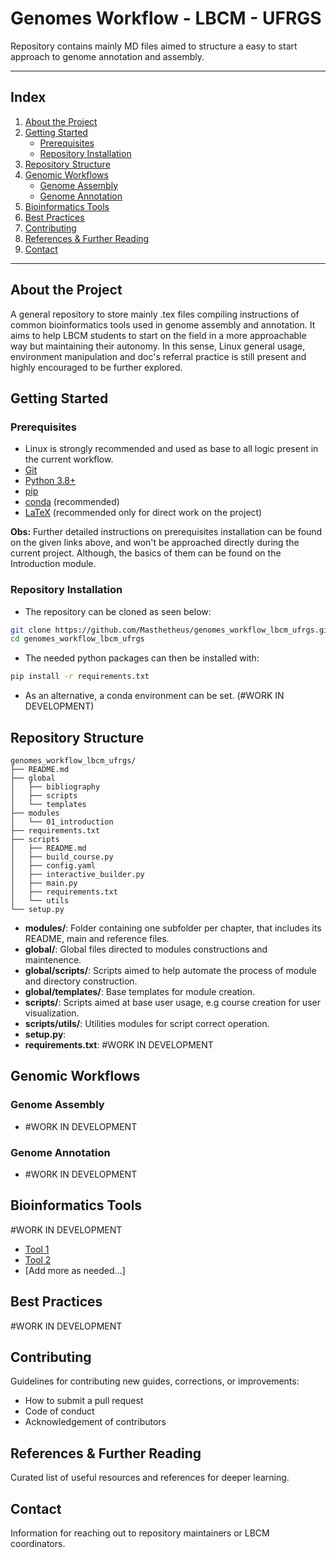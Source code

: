 # Genomes Workflow - LBCM - UFRGS

Repository contains mainly MD files aimed to structure a easy to start approach to genome annotation and assembly.

---

## Index

1. [About the Project](#about-the-project)
2. [Getting Started](#getting-started)
    - [Prerequisites](#prerequisites)
    - [Repository Installation](#repository_installation)
3. [Repository Structure](#repository-structure)
4. [Genomic Workflows](#genomic-workflows)
    - [Genome Assembly](#genome-assembly)
    - [Genome Annotation](#genome-annotation)
5. [Bioinformatics Tools](#bioinformatics-tools)
6. [Best Practices](#best-practices)
7. [Contributing](#contributing)
8. [References & Further Reading](#references--further-reading)
9. [Contact](#contact)

---

## About the Project

A general repository to store mainly .tex files compiling instructions of common bioinformatics tools used in genome assembly and annotation. It aims to help LBCM students to start on the field in a more approachable way but maintaining their autonomy. In this sense, Linux general usage, environment manipulation and doc's referral practice is still present and highly encouraged to be further explored.

## Getting Started

### Prerequisites

- Linux is strongly recommended and used as base to all logic present in the current workflow.
- [Git](https://git-scm.com/)
- [Python 3.8+](https://www.python.org/)
- [pip](https://github.com/pypa/pip)
- [conda](https://docs.conda.io/en/latest/) (recommended)
- [LaTeX](https://www.latex-project.org/get/) (recommended only for direct work on the project)

**Obs:** Further detailed instructions on prerequisites installation can be found on the given links above, and won't be approached directly during the current project. Although, the basics of them can be found on the Introduction module.

### Repository Installation

- The repository can be cloned as seen below:
```bash
git clone https://github.com/Masthetheus/genomes_workflow_lbcm_ufrgs.git
cd genomes_workflow_lbcm_ufrgs
```
- The needed python packages can then be installed with:
```bash
pip install -r requirements.txt
```
- As an alternative, a conda environment can be set. (#WORK IN DEVELOPMENT)

## Repository Structure

```
genomes_workflow_lbcm_ufrgs/
├── README.md
├── global
│   ├── bibliography
│   ├── scripts
│   └── templates
├── modules
│   └── 01_introduction
├── requirements.txt
├── scripts
│   ├── README.md
│   ├── build_course.py
│   ├── config.yaml
│   ├── interactive_builder.py
│   ├── main.py
│   ├── requirements.txt
│   └── utils
└── setup.py
```
- **modules/**: Folder containing one subfolder per chapter, that includes its README, main and reference files.
- **global/**: Global files directed to modules constructions and maintenence.
- **global/scripts/**: Scripts aimed to help automate the process of module and directory construction.
- **global/templates/**: Base templates for module creation.
- **scripts/**:  Scripts aimed at base user usage, e.g course creation for user visualization.
- **scripts/utils/**: Utilities modules for script correct operation.
- **setup.py**:
- **requirements.txt**: #WORK IN DEVELOPMENT

## Genomic Workflows

### Genome Assembly

- #WORK IN DEVELOPMENT

### Genome Annotation

- #WORK IN DEVELOPMENT

## Bioinformatics Tools

#WORK IN DEVELOPMENT
- [Tool 1](./tools/tool1.md)
- [Tool 2](./tools/tool2.md)
- [Add more as needed...]

## Best Practices

#WORK IN DEVELOPMENT

## Contributing

Guidelines for contributing new guides, corrections, or improvements:
- How to submit a pull request
- Code of conduct
- Acknowledgement of contributors

## References & Further Reading

Curated list of useful resources and references for deeper learning.

## Contact

Information for reaching out to repository maintainers or LBCM coordinators.
